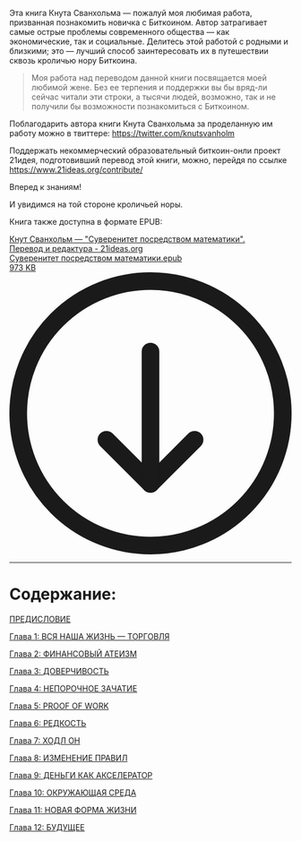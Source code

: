  

Эта книга Кнута Сванхольма — пожалуй моя любимая работа, призванная познакомить новичка с Биткоином. Автор затрагивает самые острые проблемы современного общества — как экономические, так и социальные. Делитесь этой работой с родными и близкими; это — лучший способ заинтересовать их в путешествии сквозь кроличью нору Биткоина.

>  Моя работа над переводом данной книги посвящается моей любимой жене. Без ее терпения и поддержки вы бы вряд-ли сейчас читали эти строки, а тысячи людей, возможно, так и не получили бы возможности познакомиться с Биткоином.

Поблагодарить автора книги Кнута Сванхольма за проделанную им работу можно в твиттере: <https://twitter.com/knutsvanholm>

Поддержать некоммерческий образовательный биткоин-онли проект 21идея, подготовивший перевод этой книги, можно, перейдя по ссылке <https://www.21ideas.org/contribute/>

Вперед к знаниям!

И увидимся на той стороне кроличьей норы.

Книга также доступна в формате EPUB: 

<div class="kg-card kg-file-card ">
<a class="kg-file-card-container" download="" href="https://www.21ideas.org/content/files/2021/12/----------------------------------.epub" title="Download">
<div class="kg-file-card-contents">
<div class="kg-file-card-title"> Кнут Сванхольм — "Суверенитет посредством математики".</div>
<div class="kg-file-card-caption">Перевод и редактура - 21ideas.org</div>
<div class="kg-file-card-metadata">
<div class="kg-file-card-filename">Суверенитет посредством математики.epub</div>
<div class="kg-file-card-filesize">973 KB</div>
</div>
</div>
<div class="kg-file-card-icon">
<svg viewbox="0 0 24 24" xmlns="http://www.w3.org/2000/svg"><defs><style>.a{fill:none;stroke:currentColor;stroke-linecap:round;stroke-linejoin:round;stroke-width:1.5px;}</style></defs><title>download-circle</title><polyline class="a" points="8.25 14.25 12 18 15.75 14.25"></polyline><line class="a" x1="12" x2="12" y1="6.75" y2="18"></line><circle class="a" cx="12" cy="12" r="11.25"></circle></svg>
</div>
</a>
</div>

---

<h1 id="%D1%81%D0%BE%D0%B4%D0%B5%D1%80%D0%B6%D0%B0%D0%BD%D0%B8%D0%B5">Содержание:</h1>

[ПРЕДИСЛОВИЕ](https://www.21ideas.org/book-stm-intro/)  
  
[Глава 1: ВСЯ НАША ЖИЗНЬ — ТОРГОВЛЯ](https://www.21ideas.org/book-stm-chapter-1/)  
  
[Глава 2: ФИНАНСОВЫЙ АТЕИЗМ](https://www.21ideas.org/book-stm-chapter-2/)  
  
[Глава 3: ДОВЕРЧИВОСТЬ](https://www.21ideas.org/book-stm-chapter-3/)  
  
[Глава 4: НЕПОРОЧНОЕ ЗАЧАТИЕ](https://www.21ideas.org/book-stm-chapter-4/)  
  
[Глава 5: PROOF OF WORK](https://www.21ideas.org/book-stm-chapter-5/)  
  
[Глава 6: РЕДКОСТЬ](https://www.21ideas.org/book-stm-chapter-6/)  
  
[Глава 7: ХОДЛ ОН](https://www.21ideas.org/book-stm-chapter-7/)  
  
[Глава 8: ИЗМЕНЕНИЕ ПРАВИЛ](https://www.21ideas.org/book-stm-chapter-8/)  
  
[Глава 9: ДЕНЬГИ КАК АКСЕЛЕРАТОР](https://www.21ideas.org/book-stm-chapter-9/)  
  
[Глава 10: ОКРУЖАЮЩАЯ СРЕДА](https://www.21ideas.org/book-stm-chapter-10/)  
  
[Глава 11: НОВАЯ ФОРМА ЖИЗНИ](https://www.21ideas.org/book-stm-chapter-11/)

[Глава 12: БУДУЩЕЕ](https://www.21ideas.org/book-stm-chapter-12)